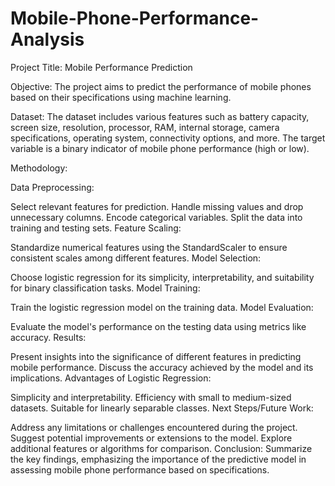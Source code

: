 # Mobile-Phone-Performance-Analysis


Project Title: Mobile Performance Prediction

Objective:
The project aims to predict the performance of mobile phones based on their specifications using machine learning.

Dataset:
The dataset includes various features such as battery capacity, screen size, resolution, processor, RAM, internal storage, camera specifications, operating system, connectivity options, and more. The target variable is a binary indicator of mobile phone performance (high or low).

Methodology:

Data Preprocessing:

Select relevant features for prediction.
Handle missing values and drop unnecessary columns.
Encode categorical variables.
Split the data into training and testing sets.
Feature Scaling:

Standardize numerical features using the StandardScaler to ensure consistent scales among different features.
Model Selection:

Choose logistic regression for its simplicity, interpretability, and suitability for binary classification tasks.
Model Training:

Train the logistic regression model on the training data.
Model Evaluation:

Evaluate the model's performance on the testing data using metrics like accuracy.
Results:

Present insights into the significance of different features in predicting mobile performance.
Discuss the accuracy achieved by the model and its implications.
Advantages of Logistic Regression:

Simplicity and interpretability.
Efficiency with small to medium-sized datasets.
Suitable for linearly separable classes.
Next Steps/Future Work:

Address any limitations or challenges encountered during the project.
Suggest potential improvements or extensions to the model.
Explore additional features or algorithms for comparison.
Conclusion:
Summarize the key findings, emphasizing the importance of the predictive model in assessing mobile phone performance based on specifications.
